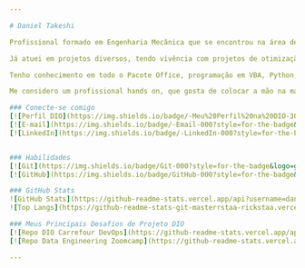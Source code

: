 ```yaml
---

# Daniel Takeshi

Profissional formado em Engenharia Mecânica que se encontrou na área de dados! Sempre tive vontade e facilidade para automatizar processos, facilitando atividades do dia a dia. Comecei utilizando Excel e fui expandindo cada vez mais meus horizontes, buscando sempre aprimorar meus processos. Atualmente possui vastos conhecimentos em rotinas de ETL, tratamento e ingestão de dados e processos de automação.

Já atuei em projetos diversos, tendo vivência com projetos de otimização de malha logística, implantação do processo de S&OP, desenvolvimento de rotinas de ETL para otimização de processos, criação e manutenção de um DataLake no SAP Hana, desenvolvimento de painéis no Tableau e utilização de técnicas de Machine Learning para tratamento de dados de fontes diversas, incluindo APIs, e manutenção e monitoramento da entrada de dados.

Tenho conhecimento em todo o Pacote Office, programação em VBA, Python, PHP e SQL, utilizando ferramentas como Supply Chain Guru, Power BI e Tableau. Também faço um bootcamp sobre DevOps, para agregar cada vez mais em minha carreira e estudo um pouco de Flutter e Google Ads par projetos pessoais. 

Me considero um profissional hands on, que gosta de colocar a mão na massa e buscar solução para os desafios do dia a dia, facilitar processos e buscar novas formas de atingir um bom resultado.

### Conecte-se comigo
[![Perfil DIO](https://img.shields.io/badge/-Meu%20Perfil%20na%20DIO-30A3DC?style=for-the-badge)](https://web.dio.me/users/martins_takeshi/)
[![E-mail](https://img.shields.io/badge/-Email-000?style=for-the-badge&logo=microsoft-outlook&logoColor=E94D5F)](mailto:danietm@gmail.com)
[![LinkedIn](https://img.shields.io/badge/-LinkedIn-000?style=for-the-badge&logo=linkedin&logoColor=30A3DC)](https://www.linkedin.com/in/daniel-takeshi/)


### Habilidades
[![Git](https://img.shields.io/badge/Git-000?style=for-the-badge&logo=git&logoColor=E94D5F)](https://git-scm.com/doc) 
[![GitHub](https://img.shields.io/badge/GitHub-000?style=for-the-badge&logo=github&logoColor=30A3DC)](https://docs.github.com/)

### GitHub Stats
![GitHub Stats](https://github-readme-stats.vercel.app/api?username=danietakeshi&theme=transparent&bg_color=000&border_color=30A3DC&show_icons=true&icon_color=30A3DC&title_color=E94D5F&text_color=FFF)
![Top Langs](https://github-readme-stats-git-masterrstaa-rickstaa.vercel.app/api/top-langs/?username=danietakeshi&layout=compact&bg_color=000&border_color=30A3DC&title_color=E94D5F&text_color=FFF)

### Meus Principais Desafios de Projeto DIO
[![Repo DIO Carrefour DevOps](https://github-readme-stats.vercel.app/api/pin/?username=danietakeshi&repo=banco-carrefour-techday-cloud-devops&bg_color=000&border_color=30A3DC&show_icons=true&icon_color=30A3DC&title_color=E94D5F&text_color=FFF)](https://github.com/danietakeshi/banco-carrefour-techday-cloud-devops)
[![Repo Data Engineering Zoomcamp](https://github-readme-stats.vercel.app/api/pin/?username=danietakeshi&repo=de-zoomcamp-2023&bg_color=000&border_color=30A3DC&show_icons=true&icon_color=30A3DC&title_color=E94D5F&text_color=FFF)](https://github.com/danitakeshi/de-zoomcamp-2023)

---
```

